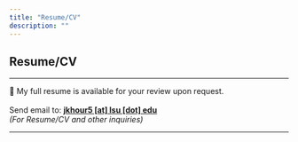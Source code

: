 ```yaml
---
title: "Resume/CV"
description: ""
---
```


## Resume/CV

----

📄 My full resume is available for your review upon request.
<br><br>
Send email to: **<u>jkhour5 [at] lsu [dot] edu</u>**
<br>
*(For Resume/CV and other inquiries)*


----